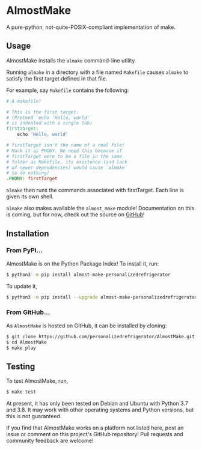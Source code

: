 # AlmostMake

A pure-python, not-quite-POSIX-compliant implementation of make.

## Usage

AlmostMake installs the `almake` command-line utility. 

Running `almake` in a directory with a file named `Makefile` causes `almake` to satisfy the first target defined in that file.

For example, say `Makefile` contains the following:
```Makefile
# A makefile!

# This is the first target.
# (Pretend `echo 'Hello, world'`
# is indented with a single tab)
firstTarget:
    echo 'Hello, world'

# firstTarget isn't the name of a real file!
# Mark it as PHONY. We need this because if 
# firstTarget were to be a file in the same
# folder as Makefile, its existence (and lack
# of newer dependencies) would cause `almake`
# to do nothing!
.PHONY: firstTarget
```

`almake` then runs the commands associated with firstTarget. Each line is given its own shell.

`almake` also makes available the `almost_make` module! Documentation on this is coming, but for now, check out the source on [GitHub](https://github.com/personalizedrefrigerator/AlmostMake)! 

## Installation

### From PyPI...
AlmostMake is on the Python Package Index! To install it, run:
```sh
$ python3 -m pip install almost-make-personalizedrefrigerator
```

To update it,
```sh
$ python3 -m pip install --upgrade almost-make-personalizedrefrigerator
```

### From GitHub...

As `AlmostMake` is hosted on GitHub, it can be installed by cloning:
```sh
$ git clone https://github.com/personalizedrefrigerator/AlmostMake.git
$ cd AlmostMake
$ make play
```

## Testing

To test AlmostMake, run,
```sh
$ make test
```

At present, it has only been tested on Debian and Ubuntu with Python 3.7 and 3.8. It may work with other operating systems and Python versions, but this is not guaranteed.

If you find that AlmostMake works on a platform not listed here, post an issue or comment on this project's GitHub repository! Pull requests and community feedback are welcome!
